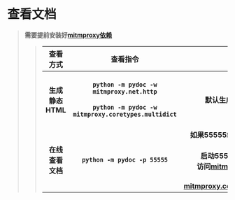 # 查看文档

>**需要提前安装好[mitmproxy依赖](zh-cn/quick-start/quick-start.md)**
>>|**查看方式**|**查看指令**|**说明**|
>>|:----:|:--------:|:--------:|
>>|**生成静态HTML**|**<br>`python -m pydoc -w mitmproxy.net.http`<br><br>`python -m pydoc -w mitmproxy.coretypes.multidict`<br><br>**|**默认生成到当前目录**|
>>|**在线查看文档**|**`python -m pydoc -p 55555`**|**如果55555端口被占用（可修改）<br>启动55555端口成功后<br>访问[mitmproxy.net.http](http://127.0.0.1:55555/mitmproxy.net.http.html)<br>访问[mitmproxy.coretypes.multidict](http://127.0.0.1:55555/mitmproxy.coretypes.multidict.html)**|